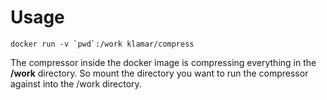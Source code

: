 
# Usage

    docker run -v `pwd`:/work klamar/compress

The compressor inside the docker image is compressing everything in the **/work** directory. So mount the directory you want to run the compressor against into the /work directory.
